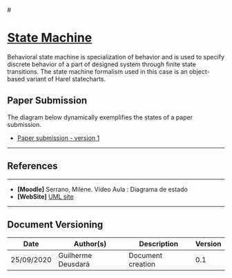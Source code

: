 #<span id="dc"></span>
# **<a href="#dc">State Machine</a>**

Behavioral state machine is specialization of behavior and is used to specify discrete behavior of a part of designed system through finite state transitions. The state machine formalism used in this case is an object-based variant of Harel statecharts.

## Paper Submission

The diagram below dynamically exemplifies the states of a paper submission.

- [Paper submission - version 1](./images/NewPaperSM1.png)

---
## References
---

- **[Moodle]** Serrano, Milene. Vídeo Aula : Diagrama de estado
- **[WebSite]** <a href="https://www.uml-diagrams.org/state-machine-diagrams.html">UML site</a>

---

## Document Versioning

| Date | Author(s) | Description | Version |
|------|-------|-----------|--------|
| 25/09/2020 | Guilherme Deusdará | Document creation | 0.1 |

